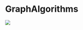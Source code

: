 # GraphAlgorithms

![](https://user-images.githubusercontent.com/83522315/189015086-965eb2da-4807-4fb8-886f-e59805701557.PNG)

